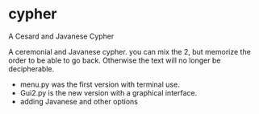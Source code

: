 # cypher
A Cesard and Javanese Cypher 

A ceremonial and Javanese cypher.
you can mix the 2, but memorize the order to be able to go back.
Otherwise the text will no longer be decipherable.

- menu.py was the first version with terminal use.
- Gui2.py is the new version with a graphical interface.
- adding Javanese and other options
